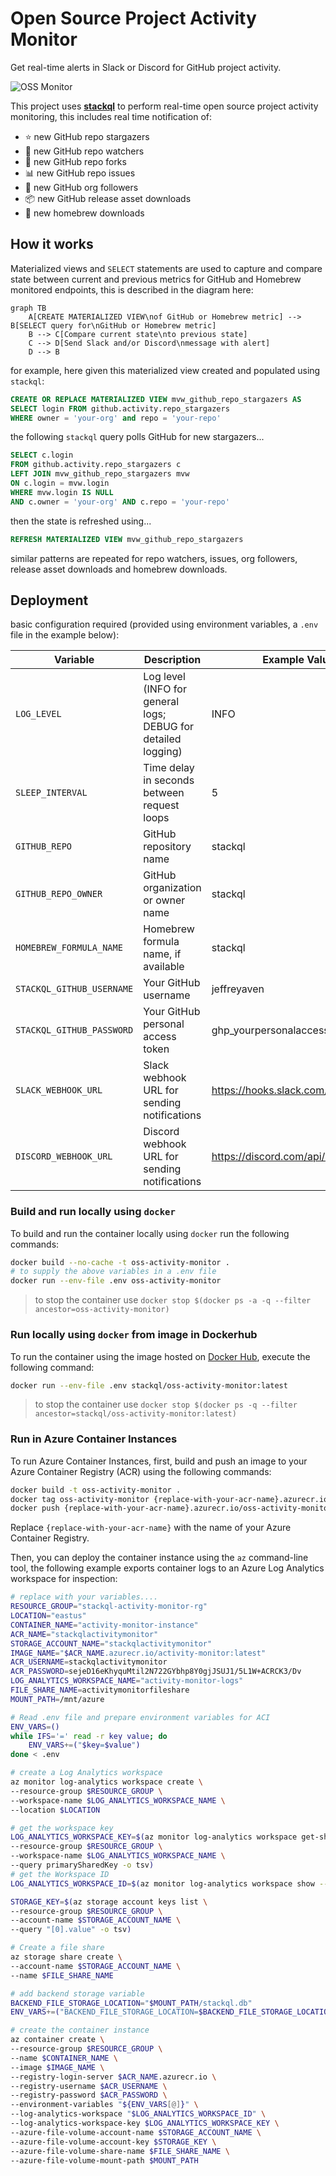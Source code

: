 # Open Source Project Activity Monitor

Get real-time alerts in Slack or Discord for GitHub project activity.  

![OSS Monitor](images/oss-activity-monitor.png)

This project uses [__stackql__](https://github.com/stackql/stackql) to perform real-time open source project activity monitoring, this includes real time notification of:

- ⭐ new GitHub repo stargazers
- 👀 new GitHub repo watchers
- 🍴 new GitHub repo forks
- 📊 new GitHub repo issues
- 🙋 new GitHub org followers
- 📦 new GitHub release asset downloads
- 🍺 new homebrew downloads

## How it works

Materialized views and `SELECT` statements are used to capture and compare state between current and previous metrics for GitHub and Homebrew monitored endpoints, this is described in the diagram here:  

```mermaid
graph TB
    A[CREATE MATERIALIZED VIEW\nof GitHub or Homebrew metric] --> B[SELECT query for\nGitHub or Homebrew metric]
    B --> C[Compare current state\nto previous state]
    C --> D[Send Slack and/or Discord\nmessage with alert]
    D --> B
```
for example, here given this materialized view created and populated using `stackql`:  

```sql
CREATE OR REPLACE MATERIALIZED VIEW mvw_github_repo_stargazers AS 
SELECT login FROM github.activity.repo_stargazers
WHERE owner = 'your-org' and repo = 'your-repo'
```

the following `stackql` query polls GitHub for new stargazers...

```sql
SELECT c.login
FROM github.activity.repo_stargazers c
LEFT JOIN mvw_github_repo_stargazers mvw
ON c.login = mvw.login
WHERE mvw.login IS NULL
AND c.owner = 'your-org' AND c.repo = 'your-repo'
```

then the state is refreshed using...

```sql
REFRESH MATERIALIZED VIEW mvw_github_repo_stargazers
```

similar patterns are repeated for repo watchers, issues, org followers, release asset downloads and homebrew downloads.

## Deployment

basic configuration required (provided using environment variables, a `.env` file in the example below):  

| Variable                   | Description                                                                       | Example Value                                    |
|----------------------------|-----------------------------------------------------------------------------------|--------------------------------------------------|
| `LOG_LEVEL`                | Log level (INFO for general logs; DEBUG for detailed logging)                     | INFO                                             |
| `SLEEP_INTERVAL`           | Time delay in seconds between request loops                                       | 5                                                |
| `GITHUB_REPO`              | GitHub repository name                                                            | stackql                                          |
| `GITHUB_REPO_OWNER`        | GitHub organization or owner name                                                 | stackql                                          |
| `HOMEBREW_FORMULA_NAME`    | Homebrew formula name, if available                                               | stackql                                          |
| `STACKQL_GITHUB_USERNAME`  | Your GitHub username                                                              | jeffreyaven                                      |
| `STACKQL_GITHUB_PASSWORD`  | Your GitHub personal access token                                                 | ghp_yourpersonalaccesstoken                      |
| `SLACK_WEBHOOK_URL`        | Slack webhook URL for sending notifications                                       | https://hooks.slack.com/services/...             |
| `DISCORD_WEBHOOK_URL`      | Discord webhook URL for sending notifications                                     | https://discord.com/api/webhooks/...             |

### Build and run locally using `docker`

To build and run the container locally using `docker` run the following commands:
```bash
docker build --no-cache -t oss-activity-monitor .
# to supply the above variables in a .env file
docker run --env-file .env oss-activity-monitor
```
> to stop the container use `docker stop $(docker ps -a -q --filter ancestor=oss-activity-monitor)`

### Run locally using `docker` from image in Dockerhub

To run the container using the image hosted on [Docker Hub](https://hub.docker.com/repository/docker/stackql/oss-activity-monitor/general), execute the following command:

```bash
docker run --env-file .env stackql/oss-activity-monitor:latest
```

> to stop the container use `docker stop $(docker ps -q --filter ancestor=stackql/oss-activity-monitor:latest)`

### Run in Azure Container Instances

To run Azure Container Instances, first, build and push an image to your Azure Container Registry (ACR) using the following commands:

```bash
docker build -t oss-activity-monitor .
docker tag oss-activity-monitor {replace-with-your-acr-name}.azurecr.io/oss-activity-monitor:latest
docker push {replace-with-your-acr-name}.azurecr.io/oss-activity-monitor:latest
```

Replace `{replace-with-your-acr-name}` with the name of your Azure Container Registry.

Then, you can deploy the container instance using the `az` command-line tool, the following example exports container logs to an Azure Log Analytics workspace for inspection:

```bash
# replace with your variables....
RESOURCE_GROUP="stackql-activity-monitor-rg"
LOCATION="eastus"
CONTAINER_NAME="activity-monitor-instance"
ACR_NAME="stackqlactivitymonitor"
STORAGE_ACCOUNT_NAME="stackqlactivitymonitor"
IMAGE_NAME="$ACR_NAME.azurecr.io/activity-monitor:latest"
ACR_USERNAME=stackqlactivitymonitor
ACR_PASSWORD=sejeD16eKhyquMtil2N722GYbhp8Y0gjJSUJ1/5L1W+ACRCK3/Dv
LOG_ANALYTICS_WORKSPACE_NAME="activity-monitor-logs"
FILE_SHARE_NAME=activitymonitorfileshare
MOUNT_PATH=/mnt/azure

# Read .env file and prepare environment variables for ACI
ENV_VARS=()
while IFS='=' read -r key value; do
    ENV_VARS+=("$key=$value")
done < .env

# create a Log Analytics workspace
az monitor log-analytics workspace create \
--resource-group $RESOURCE_GROUP \
--workspace-name $LOG_ANALYTICS_WORKSPACE_NAME \
--location $LOCATION

# get the workspace key
LOG_ANALYTICS_WORKSPACE_KEY=$(az monitor log-analytics workspace get-shared-keys \
--resource-group $RESOURCE_GROUP \
--workspace-name $LOG_ANALYTICS_WORKSPACE_NAME \
--query primarySharedKey -o tsv)
# get the Workspace ID
LOG_ANALYTICS_WORKSPACE_ID=$(az monitor log-analytics workspace show --resource-group $RESOURCE_GROUP --workspace-name $WORKSPACE_NAME --query "customerId" -o tsv)

STORAGE_KEY=$(az storage account keys list \
--resource-group $RESOURCE_GROUP \
--account-name $STORAGE_ACCOUNT_NAME \
--query "[0].value" -o tsv)

# Create a file share
az storage share create \
--account-name $STORAGE_ACCOUNT_NAME \
--name $FILE_SHARE_NAME

# add backend storage variable
BACKEND_FILE_STORAGE_LOCATION="$MOUNT_PATH/stackql.db"
ENV_VARS+=("BACKEND_FILE_STORAGE_LOCATION=$BACKEND_FILE_STORAGE_LOCATION")

# create the container instance
az container create \
--resource-group $RESOURCE_GROUP \
--name $CONTAINER_NAME \
--image $IMAGE_NAME \
--registry-login-server $ACR_NAME.azurecr.io \
--registry-username $ACR_USERNAME \
--registry-password $ACR_PASSWORD \
--environment-variables "${ENV_VARS[@]}" \
--log-analytics-workspace "$LOG_ANALYTICS_WORKSPACE_ID" \
--log-analytics-workspace-key $LOG_ANALYTICS_WORKSPACE_KEY \
--azure-file-volume-account-name $STORAGE_ACCOUNT_NAME \
--azure-file-volume-account-key $STORAGE_KEY \
--azure-file-volume-share-name $FILE_SHARE_NAME \
--azure-file-volume-mount-path $MOUNT_PATH
```
